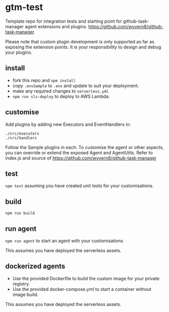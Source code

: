 # gtm-test
Template repo for integration tests and starting point for github-task-manager agent extensions and plugins.  https://github.com/wyvern8/github-task-manager

Please note that custom plugin development is only supported as far as exposing the extension points.  It is your responsibility to design and debug your plugins.

## install
- fork this repo and `npm install`
- copy `.envSample` to `.env` and update to suit your deployment.
- make any required changes to `serverless.yml`
- `npm run sls-deploy` to deploy to AWS Lambda.

## customise
Add plugins by adding new Executors and EventHandlers in:
```
./src/executors
./src/handlers
```
Follow the Sample plugins in each.  To customise the agent or other aspects, you can override or extend the exposed Agent and AgentUtils.  Refer to index.js and source of https://github.com/wyvern8/github-task-manager

## test
`npm test` assuming you have created unit tests for your customisations.

## build
`npm run build`

## run agent
`npm run agent` to start an agent with your customisations

This assumes you have deployed the serverless assets.

## dockerized agents
- Use the provided Dockerfile to build the custom image for your private registry.
- Use the provided docker-compose.yml to start a container without image build.

This assumes you have deployed the serverless assets.

